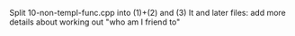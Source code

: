 Split 10-non-templ-func.cpp into (1)+(2) and (3)
It and later files: add more details about working out "who am I friend to"

